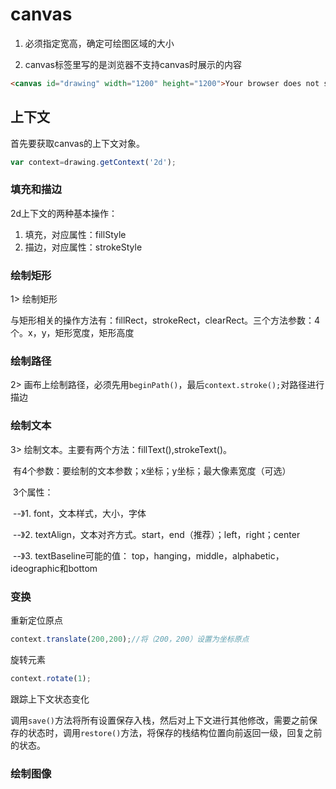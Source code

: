 # canvas

1. 必须指定宽高，确定可绘图区域的大小

2. canvas标签里写的是浏览器不支持canvas时展示的内容

``` html
<canvas id="drawing" width="1200" height="1200">Your browser does not support canvas attribute.</canvas>
```

## 上下文

首先要获取canvas的上下文对象。

```javascript
var context=drawing.getContext('2d');
```

### 填充和描边

2d上下文的两种基本操作：

1. 填充，对应属性：fillStyle 
2. 描边，对应属性：strokeStyle

### 绘制矩形

1> 绘制矩形

​     与矩形相关的操作方法有：fillRect，strokeRect，clearRect。三个方法参数：4个。x，y，矩形宽度，矩形高度

### 绘制路径

2> 画布上绘制路径，必须先用`beginPath()`，最后`context.stroke();`对路径进行描边

### 绘制文本

3> 绘制文本。主要有两个方法：fillText(),strokeText()。

​        有4个参数：要绘制的文本参数；x坐标；y坐标；最大像素宽度（可选）

​      3个属性：

​      --》1. font，文本样式，大小，字体

​      --》2. textAlign，文本对齐方式。start，end（推荐）；left，right；center

​      --》3. textBaseline可能的值： top，hanging，middle，alphabetic，ideographic和bottom

### 变换

重新定位原点

```javascript
context.translate(200,200);//将（200，200）设置为坐标原点
```

旋转元素

```javascript
context.rotate(1);
```

跟踪上下文状态变化

调用`save()`方法将所有设置保存入栈，然后对上下文进行其他修改，需要之前保存的状态时，调用`restore()`方法，将保存的栈结构位置向前返回一级，回复之前的状态。

### 绘制图像

